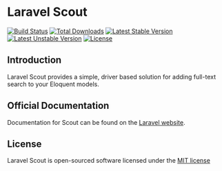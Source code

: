 # Laravel Scout

[![Build Status](https://travis-ci.org/laravel/scout.svg)](https://travis-ci.org/laravel/scout)
[![Total Downloads](https://poser.pugx.org/laravel/scout/d/total.svg)](https://packagist.org/packages/laravel/scout)
[![Latest Stable Version](https://poser.pugx.org/laravel/scout/v/stable.svg)](https://packagist.org/packages/laravel/scout)
[![Latest Unstable Version](https://poser.pugx.org/laravel/scout/v/unstable.svg)](https://packagist.org/packages/laravel/scout)
[![License](https://poser.pugx.org/laravel/scout/license.svg)](https://packagist.org/packages/laravel/scout)

## Introduction

Laravel Scout provides a simple, driver based solution for adding full-text search to your Eloquent models.

## Official Documentation

Documentation for Scout can be found on the [Laravel website](http://laravel.com/docs/master/scout).

## License

Laravel Scout is open-sourced software licensed under the [MIT license](http://opensource.org/licenses/MIT)
